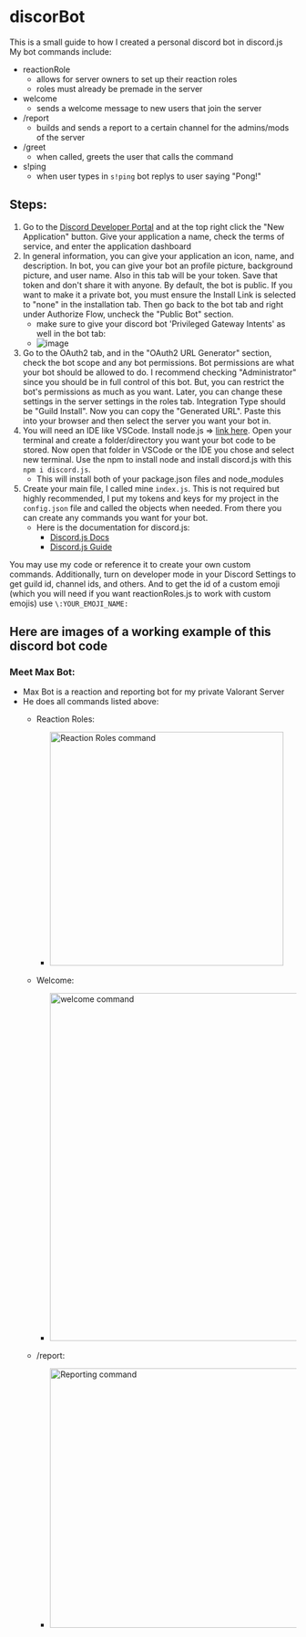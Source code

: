 # discorBot
This is a small guide to how I created a personal discord bot in discord.js
My bot commands include:
* reactionRole
  * allows for server owners to set up their reaction roles
  * roles must already be premade in the server
* welcome
  * sends a welcome message to new users that join the server
* /report
  * builds and sends a report to a certain channel for the admins/mods of the server
* /greet
  * when called, greets the user that calls the command
* s!ping
  * when user types in `s!ping` bot replys to user saying "Pong!"

## Steps:
1. Go to the [Discord Developer Portal](https://discord.com/developers/applications) and at the top right click the "New Application" button. Give your application a name, check the terms of service, and enter the application dashboard
2. In general information, you can give your application an icon, name, and description. In bot, you can give your bot an profile picture, background picture, and user name. Also in this tab will be your token. Save that token and don't share it with anyone. By default, the bot is public. If you want to make it a private bot, you must ensure the Install Link is selected to "none" in the installation tab. Then go back to the bot tab and right under Authorize Flow, uncheck the "Public Bot" section.
   * make sure to give your discord bot 'Privileged Gateway Intents' as well in the bot tab:
   * ![image](https://github.com/user-attachments/assets/58eaacf1-0e2f-4f1c-8f46-2d61bdf9daf4)
3. Go to the OAuth2 tab, and in the "OAuth2 URL Generator" section, check the bot scope and any bot permissions. Bot permissions are what your bot should be allowed to do. I recommend checking "Administrator" since you should be in full control of this bot. But, you can restrict the bot's permissions as much as you want. Later, you can change these settings in the server settings in the roles tab. Integration Type should be "Guild Install". Now you can copy the "Generated URL". Paste this into your browser and then select the server you want your bot in.
4. You will need an IDE like VSCode. Install node.js => [link here](https://nodejs.org/en/download/package-manager/current). Open your terminal and create a folder/directory you want your bot code to be stored. Now open that folder in VSCode or the IDE you chose and select new terminal. Use the npm to install node and install discord.js with this ```npm i discord.js```.
   * This will install both of your package.json files and node_modules
5. Create your main file, I called mine ```index.js```. This is not required but highly recommended, I put my tokens and keys for my project in the ```config.json``` file and called the objects when needed. From there you can create any commands you want for your bot.
   * Here is the documentation for discord.js:
     * [Discord.js Docs](https://discord.js.org/docs/packages/discord.js/14.16.3)
     * [Discord.js Guide](https://discordjs.guide/#before-you-begin)

You may use my code or reference it to create your own custom commands. Additionally, turn on developer mode in your Discord Settings to get guild id, channel ids, and others. And to get the id of a custom emoji (which you will need if you want reactionRoles.js to work with custom emojis) use ```\:YOUR_EMOJI_NAME:``` 

## Here are images of a working example of this discord bot code
### Meet Max Bot:
* Max Bot is a reaction and reporting bot for my private Valorant Server
* He does all commands listed above:
   * Reaction Roles:
     * <img width="410" alt="Reaction Roles command" src="https://github.com/user-attachments/assets/1e6dfbf2-de80-407e-abd5-60bd5ef9e2d2" />

   * Welcome:
     * <img width="610" alt="welcome command" src="https://github.com/user-attachments/assets/4ae5ca2c-d6d4-411a-b493-496b0b29eaed" />

   * /report:
     * <img width="455" alt="Reporting command" src="https://github.com/user-attachments/assets/19a8f255-1f0b-4bcf-b222-ad37a15208a5" />
